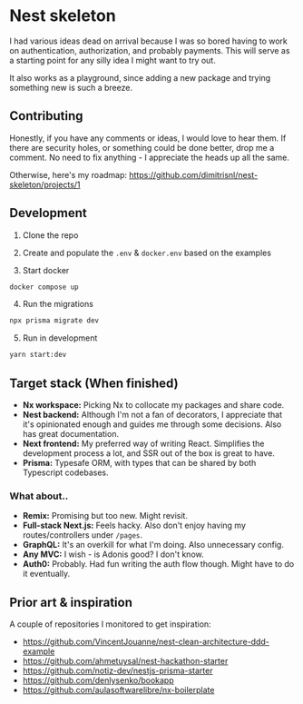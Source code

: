 # Nest skeleton

I had various ideas dead on arrival because I was so bored having to work on authentication, authorization, and probably payments. This will serve as a starting point for any silly idea I might want to try out.

It also works as a playground, since adding a new package and trying something new is such a breeze.

## Contributing

Honestly, if you have any comments or ideas, I would love to hear them. If there are security holes, or something could be done better, drop me a comment. No need to fix anything - I appreciate the heads up all the same.

Otherwise, here's my roadmap:
https://github.com/dimitrisnl/nest-skeleton/projects/1

## Development

1. Clone the repo
2. Create and populate the `.env` & `docker.env` based on the examples

3. Start docker

```sh
docker compose up
```

4. Run the migrations

```sh
npx prisma migrate dev
```

5. Run in development

```sh
yarn start:dev
```

## Target stack (When finished)

- **Nx workspace:** Picking Nx to collocate my packages and share code.
- **Nest backend:** Although I'm not a fan of decorators, I appreciate that it's opinionated enough and guides me through some decisions. Also has great documentation.
- **Next frontend:** My preferred way of writing React. Simplifies the development process a lot, and SSR out of the box is great to have.
- **Prisma:** Typesafe ORM, with types that can be shared by both Typescript codebases.

### What about..

- **Remix:** Promising but too new. Might revisit.
- **Full-stack Next.js:** Feels hacky. Also don't enjoy having my routes/controllers under `/pages`.
- **GraphQL:** It's an overkill for what I'm doing. Also unnecessary config.
- **Any MVC:** I wish - is Adonis good? I don't know.
- **Auth0:** Probably. Had fun writing the auth flow though. Might have to do it eventually.

## Prior art & inspiration

A couple of repositories I monitored to get inspiration:

- https://github.com/VincentJouanne/nest-clean-architecture-ddd-example
- https://github.com/ahmetuysal/nest-hackathon-starter
- https://github.com/notiz-dev/nestjs-prisma-starter
- https://github.com/denlysenko/bookapp
- https://github.com/aulasoftwarelibre/nx-boilerplate
